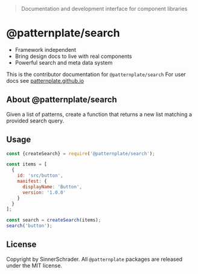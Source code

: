 > Documentation and development interface for component libraries

# @patternplate/search

* Framework independent
* Bring design docs to live with real components
* Powerful search and meta data system

This is the contributor documentation for `@patternplate/search`
For user docs see [patternplate.github.io](https://patternplate.github.io)

## About @patternplate/search

Given a list of patterns, create a function that returns a 
new list matching a provided search query.

## Usage

```js
const {createSearch} = require('@patternplate/search');

const items = [
  {
    id: 'src/button',
    manifest: {
      displayName: 'Button',
      version: '1.0.0'
    }
  }
];

const search = createSearch(items);
search('button');
```

## License

Copyright by SinnerSchrader. All `@patternplate` packages are released under the MIT license.

